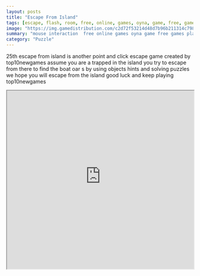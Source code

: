 ```yaml
---
layout: posts
title: "Escape From Island"
tags: [escape, flash, room, free, online, games, oyna, game, free, games, play, play, games]
image: "https://img.gamedistribution.com/c2d72f53214d48d7b96b211314c79870.jpg"
summary: "mouse interaction  free online games oyna game free games play play games"
category: "Puzzle"
---
```


25th escape from island is another point and click escape game created by top10newgames assume you are a trapped in the island you try to escape from there to find the boat oar s by using objects hints and solving puzzles we hope you will escape from the island good luck and keep playing top10newgames

<iframe width="100%" height="480px;" src="https://flash.gamedistribution.com?game=c2d72f53214d48d7b96b211314c79870"></iframe>